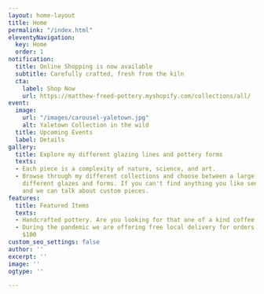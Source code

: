 ```yaml
---
layout: home-layout
title: Home
permalink: "/index.html"
eleventyNavigation:
  key: Home
  order: 1
notification:
  title: Online Shopping is now available
  subtitle: Carefully crafted, fresh from the kiln
  cta:
    label: Shop Now
    url: https://matthew-freed-pottery.myshopify.com/collections/all/
event:
  image:
    url: "/images/carousel-yaletown.jpg"
    alt: Yaletown Collection in the wild
  title: Upcoming Events
  label: Details
gallery:
  title: Explore my different glazing lines and pottery forms
  texts:
  - Each piece is a complexity of nature, science, and art.
  - Browse through my different collections and choose between a large variaty of
    different glazes and forms. If you can't find anything you like send me a message
    and we can talk about custom pieces.
features:
  title: Featured Items
  texts:
  - Handcrafted pottery. Are you looking for that one of a kind coffee mug?
  - During the pandemic we are offering free local delivery for orders greater than
    $100
custom_seo_settings: false
author: ''
excerpt: ''
image: ''
ogtype: ''

---
```

